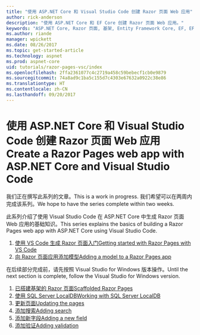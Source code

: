 ```yaml
---
title: "使用 ASP.NET Core 和 Visual Studio Code 创建 Razor 页面 Web 应用"
author: rick-anderson
description: "使用 ASP.NET Core 和 EF Core 创建 Razor 页面 Web 应用。"
keywords: "ASP.NET Core, Razor 页面, 基架, Entity Framework Core, EF, EF Core, 数据库, 代码, Visual Studio Code"
ms.author: riande
manager: wpickett
ms.date: 08/26/2017
ms.topic: get-started-article
ms.technology: aspnet
ms.prod: aspnet-core
uid: tutorials/razor-pages-vsc/index
ms.openlocfilehash: 2ffa2361077c4c2719a458c59bebecf1cb0e9879
ms.sourcegitcommit: 74a8ad9c1ba5c155d7c4303e67632a0922c38e86
ms.translationtype: HT
ms.contentlocale: zh-CN
ms.lasthandoff: 09/20/2017
---
```

# <a name="create-a-razor-pages-web-app-with-aspnet-core-and-visual-studio-code"></a><span data-ttu-id="9710a-104">使用 ASP.NET Core 和 Visual Studio Code 创建 Razor 页面 Web 应用</span><span class="sxs-lookup"><span data-stu-id="9710a-104">Create a Razor Pages web app with ASP.NET Core and Visual Studio Code</span></span>

<span data-ttu-id="9710a-105">我们正在撰写此系列的文章。</span><span class="sxs-lookup"><span data-stu-id="9710a-105">This is a work in progress.</span></span> <span data-ttu-id="9710a-106">我们希望可以在两周内完成该系列。</span><span class="sxs-lookup"><span data-stu-id="9710a-106">We hope to have the series complete within two weeks.</span></span>

<span data-ttu-id="9710a-107">此系列介绍了使用 Visual Studio Code 在 ASP.NET Core 中生成 Razor 页面 Web 应用的基础知识。</span><span class="sxs-lookup"><span data-stu-id="9710a-107">This series explains the basics of building a Razor Pages web app with ASP.NET Core using Visual Studio Code.</span></span>

1. [<span data-ttu-id="9710a-108">使用 VS Code 生成 Razor 页面入门</span><span class="sxs-lookup"><span data-stu-id="9710a-108">Getting started with Razor Pages with VS Code</span></span>](xref:tutorials/razor-pages-vsc/razor-pages-start)
1. [<span data-ttu-id="9710a-109">向 Razor 页面应用添加模型</span><span class="sxs-lookup"><span data-stu-id="9710a-109">Adding a model to a Razor Pages app</span></span>](xref:tutorials/razor-pages-vsc/model)

<span data-ttu-id="9710a-110">在后续部分完成前，请先按照 Visual Studio for Windows 版本操作。</span><span class="sxs-lookup"><span data-stu-id="9710a-110">Until the next section is complete, follow the Visual Studio for Windows version.</span></span>


1. [<span data-ttu-id="9710a-111">已搭建基架的 Razor 页面</span><span class="sxs-lookup"><span data-stu-id="9710a-111">Scaffolded Razor Pages</span></span>](xref:tutorials/razor-pages/page)
1. [<span data-ttu-id="9710a-112">使用 SQL Server LocalDB</span><span class="sxs-lookup"><span data-stu-id="9710a-112">Working with SQL Server LocalDB</span></span>](xref:tutorials/razor-pages/sql)
1. [<span data-ttu-id="9710a-113">更新页面</span><span class="sxs-lookup"><span data-stu-id="9710a-113">Updating the pages</span></span>](xref:tutorials/razor-pages/da1)
1. [<span data-ttu-id="9710a-114">添加搜索</span><span class="sxs-lookup"><span data-stu-id="9710a-114">Adding search</span></span>](xref:tutorials/razor-pages/search)
1. [<span data-ttu-id="9710a-115">添加新字段</span><span class="sxs-lookup"><span data-stu-id="9710a-115">Adding a new field</span></span>](xref:tutorials/razor-pages/new-field)
1. [<span data-ttu-id="9710a-116">添加验证</span><span class="sxs-lookup"><span data-stu-id="9710a-116">Adding validation</span></span>](xref:tutorials/razor-pages/validation)
